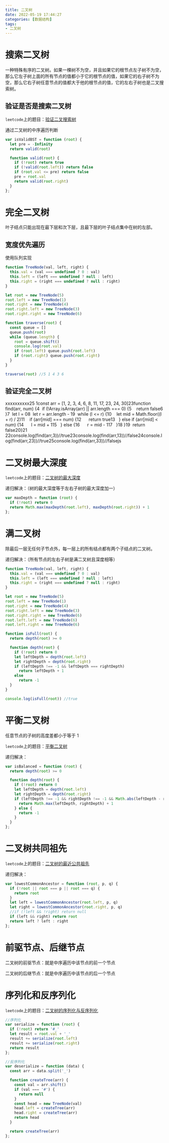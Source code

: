 ```yaml
---
title: 二叉树
date: 2022-05-19 17:44:27
categories: [数据结构]
tags:
- 二叉树
---
```


# 搜索二叉树

一种特殊有序的二叉树。如果一棵树不为空，并且如果它的根节点左子树不为空，那么它左子树上面的所有节点的值都小于它的根节点的值，如果它的右子树不为空，那么它右子树任意节点的值都大于他的根节点的值，它的左右子树也是二叉搜索树。

## 验证是否是搜索二叉树

`leetcode`上的题目：[验证二叉搜索树](https://leetcode.cn/problems/validate-binary-search-tree/)

通过二叉树的中序遍历判断

```js
var isValidBST = function (root) {
  let pre = -Infinity
  return valid(root)

  function valid(root) {
    if (!root) return true
    if (!valid(root.left)) return false
    if (root.val <= pre) return false
    pre = root.val
    return valid(root.right)
  }
};
```

# 完全二叉树

叶子结点只能出现在最下层和次下层，且最下层的叶子结点集中在树的左部。

## 宽度优先遍历

使用队列实现

```js
function TreeNode(val, left, right) {
  this.val = (val === undefined ? 0 : val)
  this.left = (left === undefined ? null : left)
  this.right = (right === undefined ? null : right)
}

let root = new TreeNode(5)
root.left = new TreeNode(1)
root.right = new TreeNode(4)
root.right.left = new TreeNode(3)
root.right.right = new TreeNode(6)

function traverse(root) {
  const queue = []
  queue.push(root)
  while (queue.length) {
    root = queue.shift()
    console.log(root.val)
    if (root.left) queue.push(root.left)
    if (root.right) queue.push(root.right)
  }
}

traverse(root) //5 1 4 3 6
```

## 验证完全二叉树

xxxxxxxxxx25 1const arr = [1, 2, 3, 4, 6, 8, 11, 17, 23, 24, 30]2​3function find(arr, num) {4  if (!Array.isArray(arr) || arr.length === 0) {5    return false6  }7  let l = 08  let r = arr.length - 19  while (l <= r) {10    let mid = Math.floor((l + r) / 2)11    if (arr[mid] === num) {12      return true13    } else if (arr[mid] < num) {14      l = mid + 115    } else {16      r = mid - 117    }18  }19  return false20}21​22console.log(find(arr,3))//true23console.log(find(arr,13))//false24console.log(find(arr,23))//true25console.log(find(arr,33))//falsejs

# 二叉树最大深度

`leetcode`上的题目：[二叉树的最大深度](https://leetcode.cn/problems/maximum-depth-of-binary-tree/)

递归解决：（树的最大深度等于左右子树的最大深度加一）

```js
var maxDepth = function (root) {
  if (!root) return 0
  return Math.max(maxDepth(root.left), maxDepth(root.right)) + 1
};
```

# 满二叉树

除最后一层无任何子节点外，每一层上的所有结点都有两个子结点的二叉树。

递归解决：（所有节点的左右子树是满二叉树且深度相等）

```js
function TreeNode(val, left, right) {
  this.val = (val === undefined ? 0 : val)
  this.left = (left === undefined ? null : left)
  this.right = (right === undefined ? null : right)
}

let root = new TreeNode(5)
root.left = new TreeNode(1)
root.right = new TreeNode(4)
root.right.left = new TreeNode(3)
root.right.right = new TreeNode(6)
root.left.left = new TreeNode(6)
root.left.right = new TreeNode(6)

function isFull(root) {
  return depth(root) >= 0

  function depth(root) {
    if (!root) return 0
    let leftDepth = depth(root.left)
    let rightDepth = depth(root.right)
    if (leftDepth !== -1 && leftDepth === rightDepth)
      return leftDepth + 1
    else 
      return -1
  }
}

console.log(isFull(root)) //true
```

# 平衡二叉树

任意节点的子树的高度差都小于等于 1

`leetcode`上的题目：[平衡二叉树](https://leetcode.cn/problems/balanced-binary-tree/)

递归解决：

```js
var isBalanced = function (root) {
  return depth(root) >= 0

  function depth(root) {
    if (!root) return 0
    let leftDepth = depth(root.left)
    let rightDepth = depth(root.right)
    if (leftDepth !== -1 && rightDepth !== -1 && Math.abs(leftDepth - rightDepth) <= 1) {
      return Math.max(leftDepth, rightDepth) + 1
    } else {
      return -1
    }
  }
};
```

# 二叉树共同祖先

`leetcode`上的题目：[二叉树的最近公共祖先](https://leetcode.cn/problems/lowest-common-ancestor-of-a-binary-tree/)

递归解决：

```js
var lowestCommonAncestor = function (root, p, q) {
  if (!root || root === p || root === q) {
    return root
  }
  let left = lowestCommonAncestor(root.left, p, q)
  let right = lowestCommonAncestor(root.right, p, q)
  //if (!left && !right) return null
  if (left && right) return root
  return left ? left : right
};
```

# 前驱节点、后继节点

二叉树的前驱节点：就是中序遍历中该节点的前一个节点

二叉树的后继节点：就是中序遍历中该节点的后一个节点

# 序列化和反序列化 

`leetcode`上的题目：[二叉树的序列化与反序列化](https://leetcode.cn/problems/serialize-and-deserialize-binary-tree/)

```js
//序列化
var serialize = function (root) {
  if (!root) return '#_'
  let result = root.val + '_'
  result += serialize(root.left)
  result += serialize(root.right)
  return result
};

//反序列化
var deserialize = function (data) {
  const arr = data.split('_')

  function createTree(arr) {
    const val = arr.shift()
    if (val === '#') {
      return null
    }
    const head = new TreeNode(val)
    head.left = createTree(arr)
    head.right = createTree(arr)
    return head
  }

  return createTree(arr)
};
```
